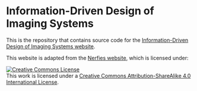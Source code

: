 # Information-Driven Design of Imaging Systems

This is the repository that contains source code for the [Information-Driven Design of Imaging Systems website](https://waller-lab.github.io/EncodingInformationWebsite/).


This website is adapted from the [Nerfies website](https://nerfies.github.io), which is licensed under:

<a rel="license" href="http://creativecommons.org/licenses/by-sa/4.0/"><img alt="Creative Commons License" style="border-width:0" src="https://i.creativecommons.org/l/by-sa/4.0/88x31.png" /></a><br />This work is licensed under a <a rel="license" href="http://creativecommons.org/licenses/by-sa/4.0/">Creative Commons Attribution-ShareAlike 4.0 International License</a>.
